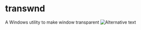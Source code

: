 # transwnd
A Windows utility to make window transparent
![Alternative text](/img/1.jpg "Optional title")
